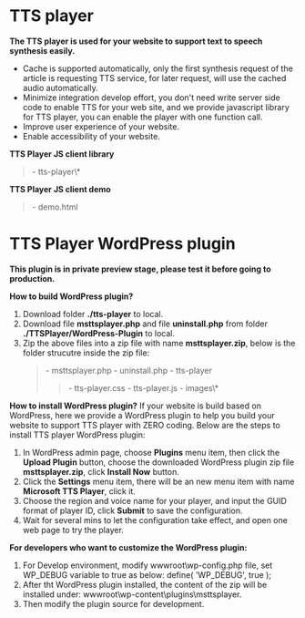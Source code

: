 # TTS player

**The TTS player is used for your website to support text to speech synthesis easily.**

- Cache is supported automatically, only the first synthesis request of the article is requesting TTS service, for later request, will use the cached audio automatically.
- Minimize integration develop effort, you don't need write server side code to enable TTS for your web site, and we provide javascript library for TTS player, you can enable the player with one function call.
- Improve user experience of your website.
- Enable accessibility of your website.

**TTS Player JS client library**
   > \- tts-player\\*

**TTS Player JS client demo**
   > \- demo.html

# TTS Player WordPress plugin
**This plugin is in private preview stage, please test it before going to production.**

**How to build WordPress plugin?**
1. Download folder **./tts-player** to local.
2. Download file **msttsplayer.php** and file **uninstall.php** from folder **./TTSPlayer/WordPress-Plugin** to local.
3. Zip the above files into a zip file with name **msttsplayer.zip**, below is the folder strucutre inside the zip file:
   > \- msttsplayer.php
   > \- uninstall.php
   > \- tts-player
   >> \- tts-player.css
   >> \- tts-player.js
   >> \- images\\*

**How to install WordPress plugin?**
If your website is build based on WordPress, here we provide a WordPress plugin to help you build your website to support TTS player with ZERO coding.
Below are the steps to install TTS player WordPress plugin:
1. In WordPress admin page, choose **Plugins** menu item, then click the **Upload Plugin** button, choose the downloaded WordPress plugin zip file **msttsplayer.zip**, click **Install Now** button.
2. Click the **Settings** menu item, there will be an new menu item with name **Microsoft TTS Player**, click it.
3. Choose the region and voice name for your player, and input the GUID format of player ID, click **Submit** to save the configuration.
4. Wait for several mins to let the configuration take effect, and open one web page to try the player.

**For developers who want to customize the WordPress plugin:**
1. For Develop environment, modify wwwroot\wp-config.php file, set WP_DEBUG variable to true as below:
        define( 'WP_DEBUG', true );
2. After tht WordPress plugin installed, the content of the zip will be installed under: wwwroot\wp-content\plugins\msttsplayer\.
3. Then modify the plugin source for development.